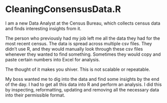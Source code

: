 # CleaningConsensusData.R

I am a new Data Analyst at the Census Bureau, which collects census data and finds interesting insights from it.

The person who previously had my job left me all the data they had for the most recent census. The data is spread across multiple csv files. They didn’t use R, and they would manually look through these csv files whenever they wanted to find something. Sometimes they would copy and paste certain numbers into Excel for analysis.

The thought of it makes you shiver. This is not scalable or repeatable.

My boss wanted me to dig into the data and find some insights by the end of the day. I had to get all this data into R and perform an analysis. I did this by inspecting, reformatting, updating and removing all the necessary data into their permissible format.
